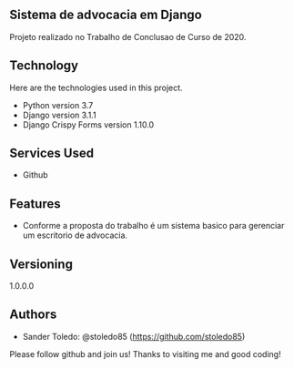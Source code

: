 ## Sistema de advocacia em Django

Projeto realizado no Trabalho de Conclusao de Curso de 2020.

 
## Technology 
 
Here are the technologies used in this project.
 
* Python version  3.7
* Django version 3.1.1
* Django Crispy Forms version 1.10.0 
 
 
## Services Used
 
* Github
 
## Features
 
  - Conforme a proposta do trabalho é um sistema basico para gerenciar um escritorio de advocacia.
 
## Versioning
 
1.0.0.0
 
 
## Authors
 
* Sander Toledo: @stoledo85 (https://github.com/stoledo85)
 
 
Please follow github and join us!
Thanks to visiting me and good coding!
